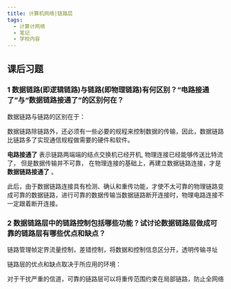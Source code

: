 ```yaml
---
title: 计算机网络|链路层
tags:
  - 计算计网络
  - 笔记
  - 学校内容
---
```


## 课后习题

### 1 数据链路(即逻辑链路)与链路(即物理链路)有何区别？“电路接通了”与“数据链路接通了”的区别何在？

数据链路与链路的区别在于：

数据链路除链路外，还必须有一些必要的规程来控制数据的传输，因此，数据链路比链路多了实现通信规程做需要的硬件和软件。

**电路接通了** 表示链路两端端的结点交换机已经开机, 物理连接已经能够传送比特流了， 但是数据传输并不可靠， 在物理连接的基础上，再建立数据链路连接，才是 **数据链路接通了** 。

此后，由于数据链路连接具有检测、确认和重传功能，才使不太可靠的物理链路变成可靠的数据链路，进行可靠的数据传输当数据链路断开连接时，物理电路连接不一定跟着断开连接。

### 2 数据链路层中的链路控制包括哪些功能？试讨论数据链路层做成可靠的链路层有哪些优点和缺点？

链路管理帧定界流量控制，差错控制，将数据和控制信息区分开，透明传输寻址

链路层的优点和缺点取决于所应用的环境：

对于干扰严重的信道，可靠的链路层可以将重传范围约束在局部链路，防止全网络
